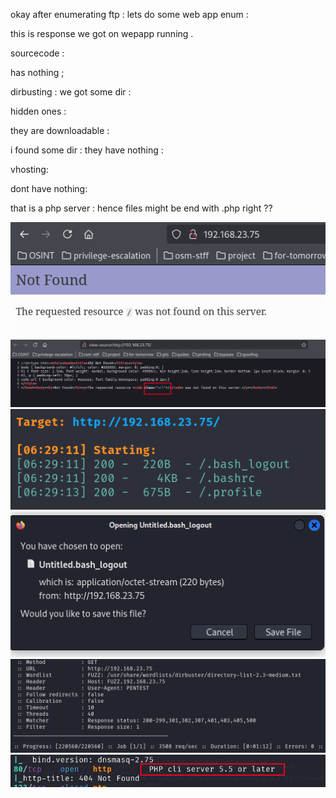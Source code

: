 okay after enumerating ftp :  lets do some web app enum :




this is response we got on wepapp running .


sourcecode :

has nothing ;




dirbusting : we got some dir :



hidden ones :



they are downloadable :

i found some dir : they have nothing :


vhosting:



dont have nothing:




  

that is a php server : hence files might be end with .php right ??

![unnamed_b1ab0f6526ee4fb19361764f1e3d2afc](unnamed_b1ab0f6526ee4fb19361764f1e3d2afc.png)
![unnamed_7e9888405e284da5a50b305cc8679a8d](unnamed_7e9888405e284da5a50b305cc8679a8d.png)
![unnamed_bc81e0745d95421d9f3197a88c3e29c7](unnamed_bc81e0745d95421d9f3197a88c3e29c7.png)
![unnamed_b803fa16f5fa493ba57dfe9d86a20053](unnamed_b803fa16f5fa493ba57dfe9d86a20053.png)
![unnamed_d8c7571f55e540518c8ba7436514dce4](unnamed_d8c7571f55e540518c8ba7436514dce4.png)
![unnamed_b8806c8195664c6b88e7c73327b55332](unnamed_b8806c8195664c6b88e7c73327b55332.png)
